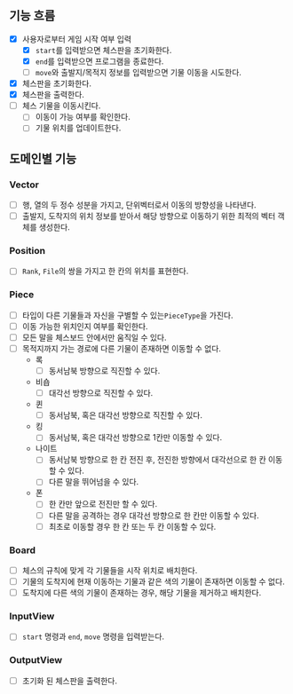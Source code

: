 ## 기능 흐름

- [x] 사용자로부터 게임 시작 여부 입력
    - [x] `start`를 입력받으면 체스판을 초기화한다.
    - [x] `end`를 입력받으면 프로그램을 종료한다.
    - [ ] `move`와 출발지/목적지 정보를 입력받으면 기물 이동을 시도한다.
- [x] 체스판을 초기화한다.
- [x] 체스판을 출력한다.
- [ ] 체스 기물을 이동시킨다.
    - [ ] 이동이 가능 여부를 확인한다.
    - [ ] 기물 위치를 업데이트한다.

## 도메인별 기능

### Vector

- [ ] 행, 열의 두 정수 성분을 가지고, 단위벡터로서 이동의 방향성을 나타낸다.
- [ ] 출발지, 도착지의 위치 정보를 받아서 해당 방향으로 이동하기 위한 최적의 벡터 객체를 생성한다.

### Position

- [ ] `Rank`, `File`의 쌍을 가지고 한 칸의 위치를 표현한다.

### Piece

- [ ] 타입이 다른 기물들과 자신을 구별할 수 있는`PieceType`을 가진다.
- [ ] 이동 가능한 위치인지 여부를 확인한다.
- [ ] 모든 말을 체스보드 안에서만 움직일 수 있다.
- [ ] 목적지까지 가는 경로에 다른 기물이 존재하면 이동할 수 없다.
    - 록
        - [ ] 동서남북 방향으로 직진할 수 있다.
    - 비숍
        - [ ] 대각선 방향으로 직진할 수 있다.
    - 퀸
        - [ ] 동서남북, 혹은 대각선 방향으로 직진할 수 있다.
    - 킹
        - [ ] 동서남북, 혹은 대각선 방향으로 1칸만 이동할 수 있다.
    - 나이트
        - [ ] 동서남북 방향으로 한 칸 전진 후, 전진한 방향에서 대각선으로 한 칸 이동할 수 있다.
        - [ ] 다른 말을 뛰어넘을 수 있다.
    - 폰
        - [ ] 한 칸만 앞으로 전진만 할 수 있다.
        - [ ] 다른 말을 공격하는 경우 대각선 방향으로 한 칸만 이동할 수 있다.
        - [ ] 최초로 이동할 경우 한 칸 또는 두 칸 이동할 수 있다.

### Board

- [ ] 체스의 규칙에 맞게 각 기물들을 시작 위치로 배치한다.
- [ ] 기물의 도착지에 현재 이동하는 기물과 같은 색의 기물이 존재하면 이동할 수 없다.
- [ ] 도착지에 다른 색의 기물이 존재하는 경우, 해당 기물을 제거하고 배치한다.

### InputView

- [ ] `start` 명령과 `end`, `move` 명령을 입력받는다.

### OutputView

- [ ] 초기화 된 체스판을 출력한다.
